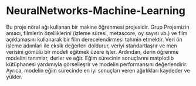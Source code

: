 # NeuralNetworks-Machine-Learning


Bu proje nöral ağı kullanan bir makine öğrenmesi projesidir. Grup Projemizin amacı, filmlerin özelliklerini (izleme süresi, metascore, oy sayısı vb.) ve film açıklamasını kullanarak bir film derecelendirmesi tahmin etmek tir. Veri ön işleme adımları ile eksik değerleri doldurur, veriyi standartlaş rır ve me n verisini gömülü bir modeli eğitmek üzere işler. Ardından, derin öğrenme modelini tanımlar, derler ve eği r. Eği m sürecinin sonuçlarını matplotlib kütüphanesi yardımıyla görselleş rir ve modelin performansını değerlendirir. Ayrıca, modelin eği m sürecinde en iyi sonuçları veren ağırlıkları kaydeder ve yükler.
